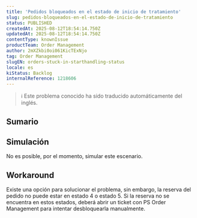 ```yaml
---
title: 'Pedidos bloqueados en el estado de inicio de tratamiento'
slug: pedidos-bloqueados-en-el-estado-de-inicio-de-tratamiento
status: PUBLISHED
createdAt: 2025-08-12T18:54:14.750Z
updatedAt: 2025-08-12T18:54:14.750Z
contentType: knownIssue
productTeam: Order Management
author: 2mXZkbi0oi061KicTExNjo
tag: Order Management
slugEN: orders-stuck-in-starthandling-status
locale: es
kiStatus: Backlog
internalReference: 1218606
---
```


>ℹ️ Este problema conocido ha sido traducido automáticamente del inglés.

## Sumario

## Simulación


No es posible, por el momento, simular este escenario.

## Workaround


Existe una opción para solucionar el problema, sin embargo, la reserva del pedido no puede estar en estado 4 o estado 5.
Si la reserva no se encuentra en estos estados, deberá abrir un ticket con PS Order Management para intentar desbloquearla manualmente.



